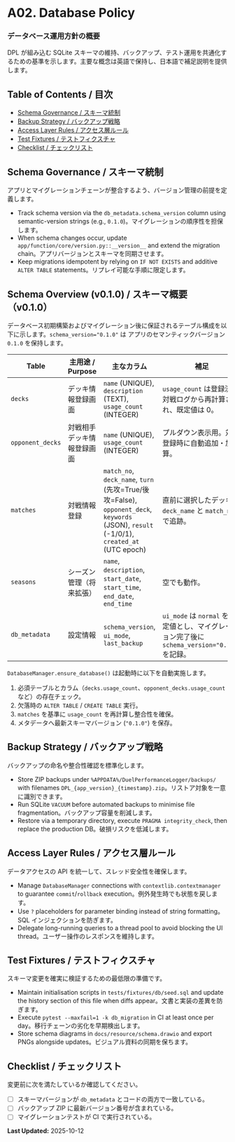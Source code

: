 # A02. Database Policy
### データベース運用方針の概要
DPL が組み込む SQLite スキーマの維持、バックアップ、テスト運用を共通化するための基準を示します。主要な概念は英語で保持し、日本語で補足説明を提供します。

## Table of Contents / 目次
- [Schema Governance / スキーマ統制](#schema-governance)
- [Backup Strategy / バックアップ戦略](#backup-strategy)
- [Access Layer Rules / アクセス層ルール](#access-layer-rules)
- [Test Fixtures / テストフィクスチャ](#test-fixtures)
- [Checklist / チェックリスト](#checklist)

## <a id="schema-governance"></a>Schema Governance / スキーマ統制
アプリとマイグレーションチェーンが整合するよう、バージョン管理の前提を定義します。

- Track schema version via the `db_metadata.schema_version` column using semantic-version strings (e.g., `0.1.0`)。マイグレーションの順序性を担保します。
- When schema changes occur, update `app/function/core/version.py::__version__` and extend the migration chain。アプリバージョンとスキーマを同期させます。
- Keep migrations idempotent by relying on `IF NOT EXISTS` and additive `ALTER TABLE` statements。リプレイ可能な手順に限定します。

## Schema Overview (v0.1.0) / スキーマ概要（v0.1.0）
データベース初期構築およびマイグレーション後に保証されるテーブル構成を以下に示します。`schema_version="0.1.0"` は
アプリのセマンティックバージョン `0.1.0` を保持します。

| Table | 主用途 / Purpose | 主なカラム | 補足 | 初期値 |
|-------|------------------|------------|------|--------|
| `decks` | デッキ情報登録画面 | `name` (UNIQUE), `description` (TEXT), `usage_count` (INTEGER) | `usage_count` は登録済み対戦ログから再計算され、既定値は 0。| `usage_count=0` |
| `opponent_decks` | 対戦相手デッキ情報登録画面 | `name` (UNIQUE), `usage_count` (INTEGER) | プルダウン表示用。対戦登録時に自動追加・加算。| `usage_count=0` |
| `matches` | 対戦情報登録 | `match_no`, `deck_name`, `turn` (先攻=True/後攻=False), `opponent_deck`, `keywords` (JSON), `result` (-1/0/1), `created_at` (UTC epoch) | 直前に選択したデッキは `deck_name` と `match_no` で追跡。| `created_at=STRFTIME('%s','now')` |
| `seasons` | シーズン管理（将来拡張） | `name`, `description`, `start_date`, `start_time`, `end_date`, `end_time` | 空でも動作。 | `description=''` |
| `db_metadata` | 設定情報 | `schema_version`, `ui_mode`, `last_backup` | `ui_mode` は `normal` を既定値とし、マイグレーション完了後に `schema_version="0.1.0"` を記録。| `ui_mode='normal'` |

`DatabaseManager.ensure_database()` は起動時に以下を自動実施します。

1. 必須テーブルとカラム（`decks.usage_count`、`opponent_decks.usage_count` など）の存在チェック。
2. 欠落時の `ALTER TABLE` / `CREATE TABLE` 実行。
3. `matches` を基準に `usage_count` を再計算し整合性を確保。
4. メタデータへ最新スキーマバージョン (`"0.1.0"`) を保存。


## <a id="backup-strategy"></a>Backup Strategy / バックアップ戦略
バックアップの命名や整合性確認を標準化します。

- Store ZIP backups under `%APPDATA%/DuelPerformanceLogger/backups/` with filenames `DPL_{app_version}_{timestamp}.zip`。リストア対象を一意に識別できます。
- Run SQLite `VACUUM` before automated backups to minimise file fragmentation。バックアップ容量を削減します。
- Restore via a temporary directory, execute `PRAGMA integrity_check`, then replace the production DB。破損リスクを低減します。

## <a id="access-layer-rules"></a>Access Layer Rules / アクセス層ルール
データアクセスの API を統一して、スレッド安全性を確保します。

- Manage `DatabaseManager` connections with `contextlib.contextmanager` to guarantee `commit`/`rollback` execution。例外発生時でも状態を戻します。
- Use `?` placeholders for parameter binding instead of string formatting。SQL インジェクションを防ぎます。
- Delegate long-running queries to a thread pool to avoid blocking the UI thread。ユーザー操作のレスポンスを維持します。

## <a id="test-fixtures"></a>Test Fixtures / テストフィクスチャ
スキーマ変更を確実に検証するための最低限の準備です。

- Maintain initialisation scripts in `tests/fixtures/db/seed.sql` and update the history section of this file when diffs appear。文書と実装の差異を防ぎます。
- Execute `pytest --maxfail=1 -k db_migration` in CI at least once per day。移行チェーンの劣化を早期検出します。
- Store schema diagrams in `docs/resource/schema.drawio` and export PNGs alongside updates。ビジュアル資料の同期を保ちます。

## <a id="checklist"></a>Checklist / チェックリスト
変更前に次を満たしているか確認してください。

- [ ] スキーマバージョンが `db_metadata` とコードの両方で一致している。
- [ ] バックアップ ZIP に最新バージョン番号が含まれている。
- [ ] マイグレーションテストが CI で実行されている。

**Last Updated:** 2025-10-12
